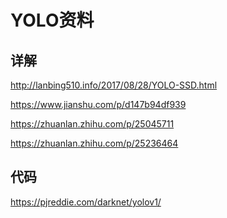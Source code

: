 YOLO资料
========


## 详解

http://lanbing510.info/2017/08/28/YOLO-SSD.html

https://www.jianshu.com/p/d147b94df939

https://zhuanlan.zhihu.com/p/25045711

https://zhuanlan.zhihu.com/p/25236464


## 代码

https://pjreddie.com/darknet/yolov1/
